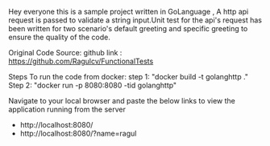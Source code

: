 Hey everyone this is a sample project written in GoLanguage , A http api request is passed to validate a string input.Unit test for the api's request has been written for two scenario's default greeting and specific greeting to ensure the quality of the code.

Original Code Source:
github link : https://github.com/Ragulcv/FunctionalTests

Steps To run the code from docker:
step 1: "docker build -t golanghttp ."
Step 2: "docker run -p 8080:8080 -tid golanghttp"

Navigate to your local browser and paste the below links to view the application running from the server
* http://localhost:8080/
* http://localhost:8080/?name=ragul
